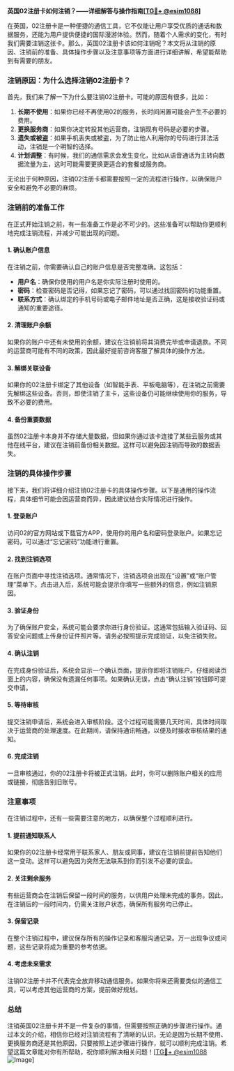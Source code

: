 **英国02注册卡如何注销？——详细解答与操作指南[[TG💪+ @esim1088](https://t.me/s/esim1088)]**

在英国，02注册卡是一种便捷的通信工具，它不仅能让用户享受优质的通话和数据服务，还能为用户提供便捷的国际漫游体验。然而，随着个人需求的变化，有时我们需要注销这张卡。那么，英国02注册卡该如何注销呢？本文将从注销的原因、注销前的准备、具体操作步骤以及注意事项等方面进行详细讲解，希望能帮助到有需要的朋友。

### 注销原因：为什么选择注销02注册卡？

首先，我们来了解一下为什么要注销02注册卡。可能的原因有很多，比如：

1. **长期不使用**：如果你已经不再使用02的服务，长时间闲置可能会产生不必要的费用。
2. **更换服务商**：如果你决定转投其他运营商，注销现有号码是必要的步骤。
3. **遗失或被盗**：如果手机丢失或被盗，为了防止他人利用你的号码进行非法活动，注销是一个明智的选择。
4. **计划调整**：有时候，我们的通信需求会发生变化，比如从语音通话为主转向数据流量为主，这时可能需要更换更适合的套餐或服务商。

无论出于何种原因，注销02注册卡都需要按照一定的流程进行操作，以确保账户安全和避免不必要的麻烦。

### 注销前的准备工作

在正式开始注销之前，有一些准备工作是必不可少的。这些准备可以帮助你更顺利地完成注销流程，并减少可能出现的问题。

#### 1. 确认账户信息
在注销之前，你需要确认自己的账户信息是否完整准确。这包括：
- **用户名**：确保你使用的用户名是你实际注册时使用的。
- **密码**：检查密码是否记得，如果忘记了密码，可以通过找回密码的功能重置。
- **联系方式**：确认绑定的手机号码或电子邮件地址是否正确，这是接收验证码或通知的重要途径。

#### 2. 清理账户余额
如果你的账户中还有未使用的余额，建议在注销前将其消费完毕或申请退款。不同的运营商可能有不同的政策，因此最好提前咨询客服了解具体的操作方法。

#### 3. 解绑关联设备
如果你的02注册卡绑定了其他设备（如智能手表、平板电脑等），在注销之前需要先解绑这些设备。否则，即使注销了主卡，这些设备仍可能继续使用你的服务，导致不必要的费用。

#### 4. 备份重要数据
虽然02注册卡本身并不存储大量数据，但如果你通过该卡连接了某些云服务或其他在线平台，建议在注销前备份相关数据。这样可以避免因注销而导致的数据丢失。

### 注销的具体操作步骤

接下来，我们将详细介绍注销02注册卡的具体操作步骤。以下是通用的操作流程，具体细节可能会因运营商而异，因此建议结合实际情况进行操作。

#### 1. 登录账户
访问02的官方网站或下载官方APP，使用你的用户名和密码登录账户。如果忘记密码，可以通过“忘记密码”功能进行重置。

#### 2. 找到注销选项
在账户页面中寻找注销选项。通常情况下，注销选项会出现在“设置”或“账户管理”菜单下。点击进入后，系统可能会提示你填写一些额外的信息，例如注销原因。

#### 3. 验证身份
为了确保账户安全，系统可能会要求你进行身份验证。这通常包括输入验证码、回答安全问题或上传身份证件照片等。请务必按照提示完成验证，以免注销失败。

#### 4. 确认注销
在完成身份验证后，系统会显示一个确认页面，提示你即将注销账户。仔细阅读页面上的内容，确保没有遗漏任何事项。如果确认无误，点击“确认注销”按钮即可提交申请。

#### 5. 等待审核
提交注销申请后，系统会进入审核阶段。这个过程可能需要几天时间，具体时间取决于运营商的处理速度。在此期间，请保持通讯畅通，以便及时接收审核结果的通知。

#### 6. 完成注销
一旦审核通过，你的02注册卡将被正式注销。此时，你可以删除账户相关的应用或链接，彻底告别旧账号。

### 注意事项

在注销过程中，还有一些需要注意的地方，以确保整个过程顺利进行。

#### 1. 提前通知联系人
如果你的02注册卡经常用于联系家人、朋友或同事，建议在注销前提前告知他们这一变动。这样可以避免因为突然无法联系到你而引发不必要的误会。

#### 2. 关注剩余服务
有些运营商会在注销后保留一段时间的服务，以供用户处理未完成的事务。因此，在注销后的一段时间内，仍需关注账户状态，确保所有服务均已停止。

#### 3. 保留记录
在整个注销过程中，建议保存所有的操作记录和客服沟通记录。万一出现争议或问题，这些记录将成为重要的参考依据。

#### 4. 考虑未来需求
注销02注册卡并不代表完全放弃移动通信服务。如果你将来还需要类似的通信工具，可以考虑其他运营商的方案，提前做好规划。

### 总结

注销英国02注册卡并不是一件复杂的事情，但需要按照正确的步骤进行操作。通过本文的介绍，相信你已经对注销流程有了清晰的认识。无论是因为长期不使用、更换服务商还是其他原因，只要按照上述步骤进行操作，就可以顺利完成注销。希望这篇文章能对你有所帮助，祝你顺利解决相关问题！[[TG💪+ @esim1088](https://t.me/s/esim1088) ![Image](https://i.postimg.cc/4NQfJmqS/Snipaste-2025-05-13-00-14-12.png)]